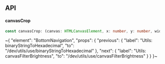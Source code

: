 

## API

#### canvasCrop

```ts
const canvasCrop: (canvas: HTMLCanvasElement, x: number, y: number, width: number, height: number) => HTMLCanvasElement;
```


~{
  "element": "BottomNavigation",
  "props": {
    "previous": {
      "label": "Utils: binaryStringToHexadecimal",
      "to": "/dev/utils/use/binaryStringToHexadecimal"
    },
    "next": {
      "label": "Utils: canvasFilterBrightness",
      "to": "/dev/utils/use/canvasFilterBrightness"
    }
  }
}~
